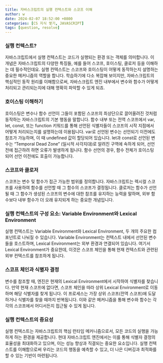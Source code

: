 ```yaml
---
title: 자바스크립트의 실행 컨텍스트와 스코프 이해
author: w
date: 2024-02-07 18:52:00 +0800
categories: [CS 지식 쌓기, JAVASCRIPT]
tags: [question, resolve]
---
```


### 실행 컨텍스트?
자바스크립트에서 실행 컨텍스트는 코드가 실행되는 환경 또는 객체를 의미합니다. 이 개념은 자바스크립트의 다양한 특징들, 예를 들어 스코프, 호이스팅, 클로저 등을 이해하는 데 필수적인데요. 실행 컨텍스트는 스코프와 호이스팅이 어떻게 동작하는지 설명하는 중요한 메커니즘의 역할을 합니다. 학습하기에 다소 복잡해 보이지만, 자바스크립트의 핵심적인 동작 원리를 이해함으로써, 자바스크립트 엔진 내부에서 변수와 함수가 어떻게 처리되고 관리되는지에 대해 명확히 파악할 수 있게 되죠.

### 호이스팅 이해하기
호이스팅은 변수나 함수 선언이 그들이 포함된 스코프의 최상단으로 끌어올려진 것처럼 동작하는 자바스크립트의 기본 행동을 말합니다. 함수 내부 또는 전역 스코프에서 var, let, const, 또는 function 키워드를 통해 선언된 식별자들이 스코프의 시작 지점에서 어떻게 처리되는지를 설명하는데 이용됩니다. var로 선언된 변수는 선언되기 이전에도 참조가 가능하며, 이 때 undefined 값이 할당되어 있습니다. let과 const로 선언된 변수는 “Temporal Dead Zone” (일시적 사각지대)로 알려진 구역에 속하게 되어, 선언 전에 접근하려 하면 오류가 발생하게 됩니다. 함수 선언의 경우, 함수 전체가 호이스팅 되어 선언 이전에도 호출이 가능합니다.

### 스코프와 클로저
스코프는 변수 및 함수가 접근 가능한 범위를 정의합니다. 자바스크립트는 렉시컬 스코프를 사용하여 함수를 선언할 때 그 함수의 스코프가 결정됩니다. 클로저는 함수가 선언될 때 그 함수가 생성된 스코프의 변수에 대한 참조를 유지하는 능력을 말하며, 외부 함수보다 내부 함수가 더 오래 유지되게 하는 중요한 개념입니다.

### 실행 컨텍스트의 구성 요소: Variable Environment와 Lexical Environment
실행 컨텍스트는 Variable Environment와 Lexical Environment, 두 개의 주요한 컴포넌트로 나눠질 수 있습니다. Variable Environment는 컨텍스트 내에서 선언된 변수들을 호스트하며, Lexical Environment는 외부 환경과 연결되어 있습니다. 여기서 Lexical Environment가 중요한데, 이것은 스코프 체인을 통해 현재 컨텍스트와 관련된 외부 컨텍스트를 참조하게 됩니다.

### 스코프 체인과 식별자 결정
변수를 참조할 때, 엔진은 현재의 Lexical Environment에서 시작하여 식별자를 찾습니다. 만약 현재 스코프에 없다면, 스코프 체인을 따라 상위 Lexical Environment로 이동하며 해당 식별자를 찾게 됩니다. 이 프로세스는 가장 상위 스코프(전역 스코프)에 도달하거나 식별자를 찾을 때까지 반복됩니다. 이와 같은 메커니즘을 통해 변수와 함수는 각각의 스코프에서 어디서든지 접근될 수 있게 됩니다.

### 실행 컨텍스트의 중요성
실행 컨텍스트는 자바스크립트의 핵심 런타임 메커니즘으로서, 모든 코드의 실행을 가능하게 하는 환경을 제공합니다. 현대 자바스크립트 엔진에서는 이를 통해 식별자 결정의 효율성을 최대화하고 있으며, 이는 성능 향상과 직결되는 중요한 요소입니다. 실행 컨텍스트를 이해함으로써 우리는 코드의 행동을 예측할 수 있고, 더 나은 디버깅과 최적화를 할 수 있는 기반이 마련됩니다.